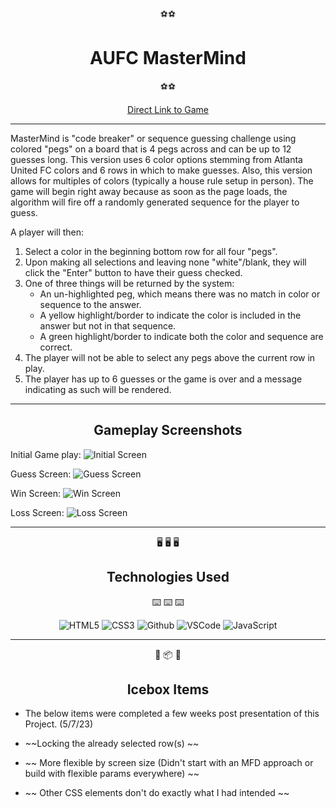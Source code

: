 <div align="center"> 

:soccer::soccer:
# AUFC MasterMind
:soccer::soccer:

[Direct Link to Game](https://ewotoolejc.github.io/MasterMind-Proj-1/)
</div>

-----

MasterMind is "code breaker" or sequence guessing challenge using colored "pegs" on a board that is 4 pegs across and can be up to 12 guesses long. This version uses 6 color options stemming from Atlanta United FC colors and 6 rows in which to make guesses. Also, this version allows for multiples of colors (typically a house rule setup in person). The game will begin right away because as soon as the page loads, the algorithm will fire off a randomly generated sequence for the player to guess.

A player will then:
1. Select a color in the beginning bottom row for all four "pegs".
2. Upon making all selections and leaving none "white"/blank, they will click the "Enter" button to have their guess checked.
3. One of three things will be returned by the system: 
    - An un-highlighted peg, which means there was no match in color or sequence to the answer.
    - A yellow highlight/border to indicate the color is included in the answer but not in that sequence.
    - A green highlight/border to indicate both the color and sequence are correct.
4. The player will not be able to select any pegs above the current row in play.
5. The player has up to 6 guesses or the game is over and a message indicating as such will be rendered.
------------------

<div align="center">

## Gameplay Screenshots

</div>

Initial Game play:
![Initial Screen](https://i.imgur.com/uSppwPL.jpg)

Guess Screen:
![Guess Screen](https://i.imgur.com/TIVA5lH.jpg)

Win Screen:
![Win Screen](https://i.imgur.com/dWrmIQZ.jpg)

Loss Screen:
![Loss Screen](https://i.imgur.com/n6hNxs6.jpg)

----

<div align="center">

:desktop_computer: :desktop_computer: :desktop_computer:
## Technologies Used
:keyboard: :keyboard: :keyboard:


![HTML5](https://img.shields.io/badge/-HTML5-05122A?style=flat&logo=html5)
  ![CSS3](https://img.shields.io/badge/-CSS-05122A?style=flat&logo=css3)
  ![Github](https://img.shields.io/badge/-GitHub-05122A?style=flat&logo=github)
  ![VSCode](https://img.shields.io/badge/-VS_Code-05122A?style=flat&logo=visualstudio)
   ![JavaScript](https://img.shields.io/badge/-JavaScript-05122A?style=flat&logo=javascript)

</div>

---------

<div align="center">

:ice_cube: :package: :ice_cube: 
## Icebox Items

</div>

- The below items were completed a few weeks post presentation of this Project. (5/7/23)

- ~~Locking the already selected row(s) ~~
- ~~ More flexible by screen size (Didn't start with an MFD approach or build with flexible params everywhere) ~~
- ~~ Other CSS elements don't do exactly what I had intended ~~


